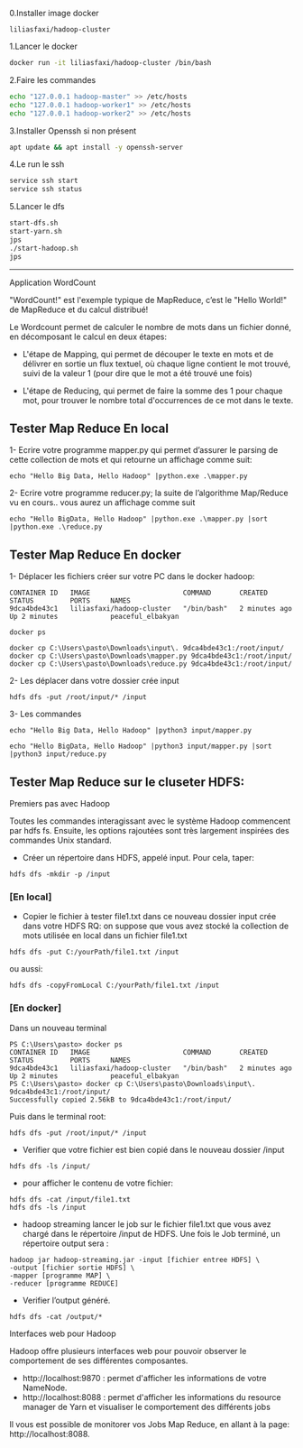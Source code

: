 0.Installer image docker
```
liliasfaxi/hadoop-cluster
```

1.Lancer le docker 
```bash
docker run -it liliasfaxi/hadoop-cluster /bin/bash
```

2.Faire les commandes
```bash
echo "127.0.0.1 hadoop-master" >> /etc/hosts
echo "127.0.0.1 hadoop-worker1" >> /etc/hosts
echo "127.0.0.1 hadoop-worker2" >> /etc/hosts
```

3.Installer Openssh si non présent
```bash
apt update && apt install -y openssh-server
```

4.Le run le ssh
```bash
service ssh start
service ssh status
```

5.Lancer le dfs
```bash
start-dfs.sh
start-yarn.sh
jps
./start-hadoop.sh
jps
```

---
Application WordCount

"WordCount!" est l'exemple typique de MapReduce, c’est le "Hello World!" de MapReduce et du calcul distribué!

Le Wordcount permet de calculer le nombre de mots dans un fichier donné, en décomposant le calcul en deux étapes:

- L'étape de Mapping, qui permet de découper le texte en mots et de délivrer en sortie un flux textuel, où chaque ligne contient le mot trouvé, suivi de la valeur 1 (pour dire que le mot a été trouvé une fois)

- L'étape de Reducing, qui permet de faire la somme des 1 pour chaque mot, pour trouver le nombre total d'occurrences de ce mot dans le texte.

## Tester Map Reduce En local
1- Ecrire votre programme mapper.py qui permet d’assurer le parsing de cette collection de mots et qui retourne un affichage comme suit:
```
echo "Hello Big Data, Hello Hadoop" |python.exe .\mapper.py
```
2- Ecrire votre programme reducer.py; la suite de l’algorithme Map/Reduce vu en cours.. vous aurez un affichage comme suit
```
echo "Hello BigData, Hello Hadoop" |python.exe .\mapper.py |sort |python.exe .\reduce.py
```

## Tester Map Reduce En docker  
1- Déplacer les fichiers créer sur votre PC dans le docker hadoop:
```
CONTAINER ID   IMAGE                       COMMAND       CREATED         STATUS         PORTS     NAMES
9dca4bde43c1   liliasfaxi/hadoop-cluster   "/bin/bash"   2 minutes ago   Up 2 minutes             peaceful_elbakyan
```
```
docker ps
```
```
docker cp C:\Users\pasto\Downloads\input\. 9dca4bde43c1:/root/input/
docker cp C:\Users\pasto\Downloads\mapper.py 9dca4bde43c1:/root/input/
docker cp C:\Users\pasto\Downloads\reduce.py 9dca4bde43c1:/root/input/
```
2- Les déplacer dans votre dossier crée input 
```
hdfs dfs -put /root/input/* /input
```
3- Les commandes
```
echo "Hello Big Data, Hello Hadoop" |python3 input/mapper.py
```

```
echo "Hello BigData, Hello Hadoop" |python3 input/mapper.py |sort |python3 input/reduce.py
```


## Tester Map Reduce sur le cluseter HDFS:

Premiers pas avec Hadoop

Toutes les commandes interagissant avec le système Hadoop commencent par hdfs fs.
Ensuite, les options rajoutées sont très largement inspirées des commandes Unix standard.

- Créer un répertoire dans HDFS, appelé input. Pour cela, taper:
```
hdfs dfs -mkdir -p /input
```

### [En local]
- Copier le fichier à tester file1.txt dans ce nouveau dossier input crée dans votre HDFS
RQ: on suppose que vous avez stocké la collection de mots utilisée en local dans un fichier file1.txt
```
hdfs dfs -put C:/yourPath/file1.txt /input
```
ou aussi:
```
hdfs dfs -copyFromLocal C:/yourPath/file1.txt /input
```

### [En docker]
Dans un nouveau terminal
```
PS C:\Users\pasto> docker ps
CONTAINER ID   IMAGE                       COMMAND       CREATED         STATUS         PORTS     NAMES
9dca4bde43c1   liliasfaxi/hadoop-cluster   "/bin/bash"   2 minutes ago   Up 2 minutes             peaceful_elbakyan
PS C:\Users\pasto> docker cp C:\Users\pasto\Downloads\input\. 9dca4bde43c1:/root/input/
Successfully copied 2.56kB to 9dca4bde43c1:/root/input/
```
Puis dans le terminal root:
```
hdfs dfs -put /root/input/* /input
```

- Verifier que votre fichier est bien copié dans le nouveau dossier /input
```
hdfs dfs -ls /input/
```

- pour afficher le contenu de votre fichier:
```
hdfs dfs -cat /input/file1.txt
hdfs dfs -ls /input
```

- hadoop streaming
lancer le job sur le fichier file1.txt que vous avez chargé dans le répertoire /input de
HDFS. Une fois le Job terminé, un répertoire output sera :
```
hadoop jar hadoop-streaming.jar -input [fichier entree HDFS] \
-output [fichier sortie HDFS] \
-mapper [programme MAP] \
-reducer [programme REDUCE]
```

- Verifier l’output généré.
```
hdfs dfs -cat /output/*
```

Interfaces web pour Hadoop

Hadoop offre plusieurs interfaces web pour pouvoir observer le comportement de ses différentes composantes.
- http://localhost:9870 : permet d'afficher les informations de votre NameNode.
- http://localhost:8088 : permet d'afficher les informations du resource manager de Yarn et visualiser le comportement des différents jobs

Il vous est possible de monitorer vos Jobs Map Reduce, en allant à la page: http://localhost:8088.
